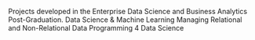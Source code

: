 Projects developed in the Enterprise Data Science and Business Analytics Post-Graduation. 
Data Science & Machine Learning 
Managing Relational and Non-Relational Data
Programming 4 Data Science 
